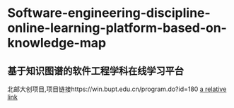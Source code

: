 # Software-engineering-discipline-online-learning-platform-based-on-knowledge-map
## 基于知识图谱的软件工程学科在线学习平台
北邮大创项目,项目链接https://win.bupt.edu.cn/program.do?id=180
[a relative link](页面)
